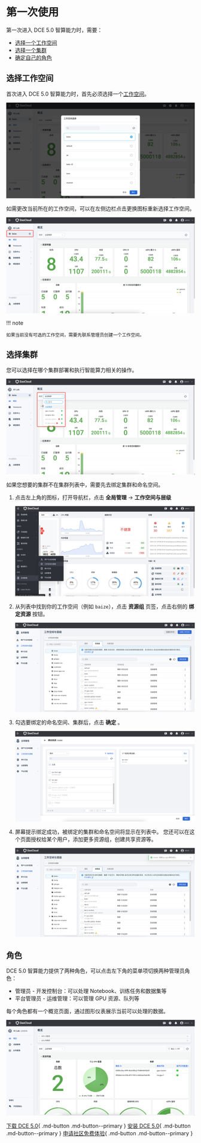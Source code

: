 # 第一次使用

第一次进入 DCE 5.0 智算能力时，需要：

- [选择一个工作空间](#_2)
- [选择一个集群](#_3)
- [确定自己的角色](#_4)

## 选择工作空间

首次进入 DCE 5.0 智算能力时，首先必须选择一个[工作空间](../../ghippo/user-guide/workspace/workspace.md)。

![选择工作空间](../images/workspace.png)

如需更改当前所在的工作空间，可以在左侧边栏点击更换图标重新选择工作空间。

![更改工作空间](../images/change-ws.png)

!!! note

    如果当前没有可选的工作空间，需要先联系管理员创建一个工作空间。

## 选择集群

您可以选择在哪个集群部署和执行智能算力相关的操作。

![选择集群](../images/cluster.png)

如果您想要的集群不在集群列表中，需要先去绑定集群和命名空间。

1. 点击左上角的图标，打开导航栏，点击 **全局管理** -> **工作空间与层级**

    ![导航栏](../images/bind01.png)

1. 从列表中找到你的工作空间（例如 `baize`），点击 **资源组** 页签，点击右侧的 **绑定资源** 按钮。

    ![点击绑定按钮](../images/bind02.png)

1. 勾选要绑定的命名空间、集群后，点击 **确定** 。

    ![绑定资源](../images/bind03.png)

1. 屏幕提示绑定成功，被绑定的集群和命名空间将显示在列表中。
   您还可以在这个页面授权给某个用户，添加更多资源组，创建共享资源等。

    ![资源组列表](../images/bind04.png)

## 角色

DCE 5.0 智算能力提供了两种角色，可以点击左下角的菜单项切换两种管理员角色：

- 管理员 - 开发控制台：可以处理 Notebook、训练任务和数据集等
- 平台管理员 - 运维管理：可以管理 GPU 资源、队列等

每个角色都有一个概览页面，通过图形仪表展示当前可以处理的数据。

![运维概览](../images/oam-overview.png)

[下载 DCE 5.0](../../download/index.md){ .md-button .md-button--primary }
[安装 DCE 5.0](../../install/index.md){ .md-button .md-button--primary }
[申请社区免费体验](../../dce/license0.md){ .md-button .md-button--primary }
